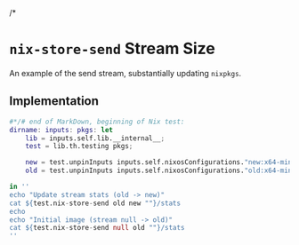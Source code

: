 /*

# `nix-store-send` Stream Size

An example of the send stream, substantially updating `nixpkgs`.


## Implementation

```nix
#*/# end of MarkDown, beginning of Nix test:
dirname: inputs: pkgs: let
    lib = inputs.self.lib.__internal__;
    test = lib.th.testing pkgs;

    new = test.unpinInputs inputs.self.nixosConfigurations."new:x64-minimal";
    old = test.unpinInputs inputs.self.nixosConfigurations."old:x64-minimal";

in ''
echo "Update stream stats (old -> new)"
cat ${test.nix-store-send old new ""}/stats
echo
echo "Initial image (stream null -> old)"
cat ${test.nix-store-send null old ""}/stats
''
